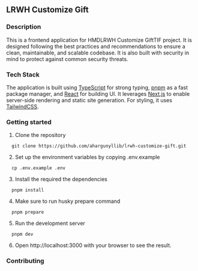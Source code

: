 ## LRWH Customize Gift

### Description

This is a frontend application for HMDLRWH Customize GiftTIF project. It is designed following the best practices and recommendations to ensure a clean, maintainable, and scalable codebase. It is also built with security in mind to protect against common security threats.

### Tech Stack

The application is built using [TypeScript](https://www.typescriptlang.org/) for strong typing, [pnpm](https://pnpm.io/) as a fast package manager, and [React](https://reactjs.org/) for building UI. It leverages [Next.js](https://nextjs.org/) to enable server-side rendering and static site generation. For styling, it uses [TailwindCSS](https://tailwindcss.com/).


### Getting started

1. Clone the repository
```
  git clone https://github.com/ahargunyllib/lrwh-customize-gift.git
```

2. Set up the environment variables by copying .env.example
```
  cp .env.example .env
```

3. Install the required the dependencies
```
  pnpm install
```

4. Make sure to run husky prepare command
```
  pnpm prepare
```

5. Run the development server
```
  pnpm dev
```

6. Open http://localhost:3000 with your browser to see the result.

### Contributing
